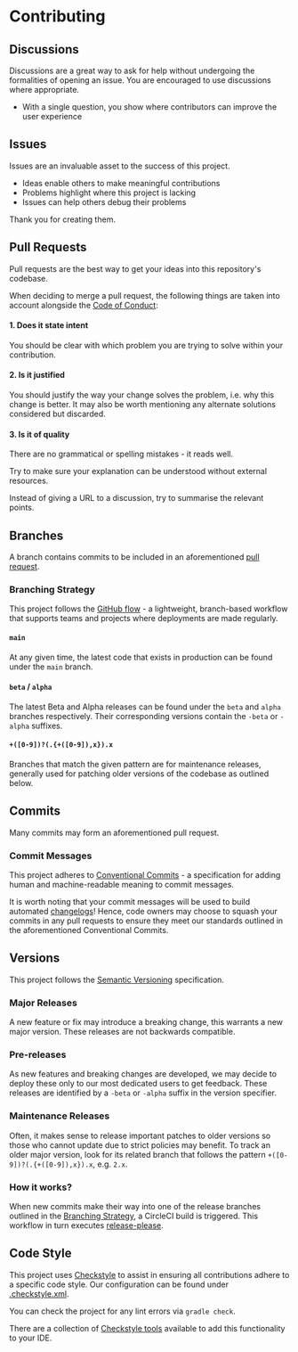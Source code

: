 # Contributing

## Discussions

Discussions are a great way to ask for help without undergoing the formalities
of opening an issue. You are encouraged to use discussions where appropriate.

* With a single question, you show where contributors can improve the user
  experience

## Issues

Issues are an invaluable asset to the success of this project.

* Ideas enable others to make meaningful contributions
* Problems highlight where this project is lacking
* Issues can help others debug their problems

Thank you for creating them.

## Pull Requests

Pull requests are the best way to get your ideas into this repository's
codebase.

When deciding to merge a pull request, the following things are taken into
account alongside the [Code of Conduct][codeofconduct]:

#### 1. Does it state intent

You should be clear with which problem you are trying to solve within your
contribution.

#### 2. Is it justified

You should justify the way your change solves the problem, i.e. why this change
is better. It may also be worth mentioning any alternate solutions considered
but discarded.

#### 3. Is it of quality

There are no grammatical or spelling mistakes - it reads well.

Try to make sure your explanation can be understood without external resources.

Instead of giving a URL to a discussion, try to summarise the relevant points.

## Branches

A branch contains commits to be included in an
aforementioned [pull request](#pull-requests).

### Branching Strategy

This project follows the [GitHub flow][github:flow] - a lightweight,
branch-based workflow that supports teams and projects where deployments are
made regularly.

#### `main`

At any given time, the latest code that exists in production can be found under
the `main` branch.

#### `beta` / `alpha`

The latest Beta and Alpha releases can be found under the `beta` and `alpha`
branches respectively. Their corresponding versions contain the `-beta`
or `-alpha` suffixes.

#### `+([0-9])?(.{+([0-9]),x}).x`

Branches that match the given pattern are for maintenance releases, generally
used for patching older versions of the codebase as outlined below.

## Commits

Many commits may form an aforementioned pull request.

### Commit Messages

This project adheres to [Conventional Commits][conventionalcommits] - a
specification for adding human and machine-readable meaning to commit messages.

It is worth noting that your commit messages will be used to build
automated [changelogs][changelog]! Hence, code owners may choose to squash your
commits in any pull requests to ensure they meet our standards outlined in the
aforementioned Conventional Commits.

## Versions

This project follows the [Semantic Versioning][semver] specification.

### Major Releases

A new feature or fix may introduce a breaking change, this warrants a new major
version. These releases are not backwards compatible.

### Pre-releases

As new features and breaking changes are developed, we may decide to deploy
these only to our most dedicated users to get feedback. These releases are
identified by a `-beta` or `-alpha` suffix in the version specifier.

### Maintenance Releases

Often, it makes sense to release important patches to older versions so those
who cannot update due to strict policies may benefit. To track an older major
version, look for its related branch that follows the
pattern `+([0-9])?(.{+([0-9]),x}).x`, e.g. `2.x`.

### How it works?

When new commits make their way into one of the release branches outlined in
the [Branching Strategy](#branching-strategy), a
CircleCI build is triggered. This workflow in turn
executes [release-please][release-please].

## Code Style

This project uses [Checkstyle][checkstyle] to assist in ensuring all
contributions adhere to a specific code style. Our configuration can be found
under [.checkstyle.xml][checkstyle:config].

You can check the project for any lint errors via `gradle check`.

There are a collection of [Checkstyle tools][checkstyle:tools] available to add
this functionality to your IDE.

[changelog]: ../CHANGELOG.md

[checkstyle]: https://github.com/checkstyle/checkstyle

[checkstyle:config]: ../.checkstyle.xml

[checkstyle:tools]: https://checkstyle.org/index.html#Related_Tools

[codeofconduct]: CODE_OF_CONDUCT.md

[conventionalcommits]: https://www.conventionalcommits.org/

[github:actions]: https://github.com/features/actions

[github:flow]: https://guides.github.com/introduction/flow

[release-please]: https://github.com/googleapis/release-please

[semver]: https://semver.org/
